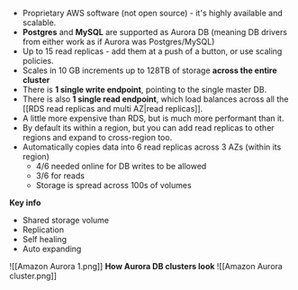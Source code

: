 - Proprietary AWS software (not open source) - it's highly available and scalable.
- **Postgres** and **MySQL** are supported as Aurora DB (meaning DB drivers from either work as if Aurora was Postgres/MySQL)
- Up to 15 read replicas - add them at a push of a button, or use scaling policies.
- Scales in 10 GB increments up to 128TB of storage **across the entire cluster**
- There is **1 single write endpoint**, pointing to the single master DB.
- There is also **1 single read endpoint**, which load balances across all the [[RDS read replicas and multi AZ|read replicas]].
- A little more expensive than RDS, but is much more performant than it.
- By default its within a region, but you can add read replicas to other regions and expand to cross-region too.
- Automatically copies data into 6 read replicas across 3 AZs (within its region)
	- 4/6 needed online for DB writes to be allowed
	- 3/6 for reads
	- Storage is spread across 100s of volumes

**Key info**
- Shared storage volume
- Replication
- Self healing
- Auto expanding


![[Amazon Aurora 1.png]]
**How Aurora DB clusters look**
![[Amazon Aurora cluster.png]]